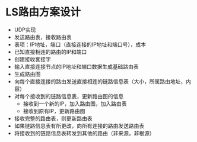 # LS路由方案设计

+ UDP实现
+ 发送路由表，接收路由表
+ 表项：IP地址，端口（直接连接的IP地址和端口号），成本
+ 已知直接相连的路由的IP和端口
+ 创建接收套接字
+ 输入直接连接节点的IP地址和端口数据生成基础路由表
+ 生成路由图
+ 向每个直接连接的路由发送直接相连的链路信息表（大小，所属路由地址，内容）
+ 对每个接收到的链路信息表，更新路由图的信息
  + 接收到一个新的IP，加入路由图，加入路由表
  + 接收到原有IP，更新路由图
+ 接收完整的路由表，则更新路由表
+ 如果链路信息表有所更改，向所有连接的路由发送路由表
+ 将接收到的链路信息表转发到其他的路由（非来源，非根源）